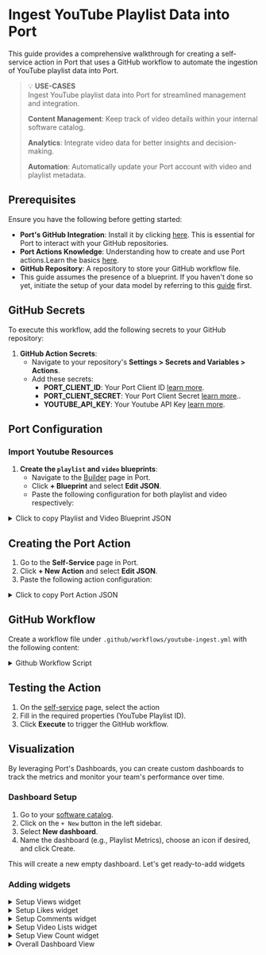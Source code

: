 # Ingest YouTube Playlist Data into Port
This guide provides a comprehensive walkthrough for creating a self-service action in Port that uses a GitHub workflow to automate the ingestion of YouTube playlist data into Port.

> 💡 **USE-CASES**  
> Ingest YouTube playlist data into Port for streamlined management and integration.
> 
>  **Content Management**: Keep track of video details within your internal software catalog.
>
>  **Analytics**: Integrate video data for better insights and decision-making.
>
>  **Automation**: Automatically update your Port account with video and playlist metadata.

## Prerequisites

Ensure you have the following before getting started:

- **Port's GitHub Integration**: Install it by clicking [here](https://github.com/apps/getport-io/installations/select_target). This is essential for Port to interact with your GitHub repositories.
- **Port Actions Knowledge**: Understanding how to create and use Port actions.Learn the basics [here](https://docs.getport.io/actions-and-automations/create-self-service-experiences/setup-ui-for-action/).
- **GitHub Repository**: A repository to store your GitHub workflow file.
- This guide assumes the presence of a blueprint. If you haven't done so yet, initiate the setup of your data model by referring to this [guide](https://docs.getport.io/build-your-software-catalog/customize-integrations/configure-data-model/) first.

## GitHub Secrets

To execute this workflow, add the following secrets to your GitHub repository:

1. **GitHub Action Secrets**:
   - Navigate to your repository's **Settings > Secrets and Variables > Actions**.
   - Add these secrets:
     - **PORT_CLIENT_ID**: Your Port Client ID [learn more](https://docs.getport.io/build-your-software-catalog/custom-integration/api/#find-your-port-credentials).
     - **PORT_CLIENT_SECRET**: Your Port Client Secret [learn more](https://docs.getport.io/build-your-software-catalog/custom-integration/api/#find-your-port-credentials)..
     - **YOUTUBE_API_KEY**: Your Youtube API Key [learn more](https://developers.google.com/youtube/v3/docs#calling-the-api).

## Port Configuration

### Import Youtube Resources

1. **Create the `playlist` and `video` blueprints**:
   - Navigate to the [Builder](https://app.getport.io/settings/data-model) page in Port.
   - Click **+ Blueprint** and select **Edit JSON**.
   - Paste the following configuration for both playlist and video respectively:

  <details>
  <summary>Click to copy Playlist and Video Blueprint JSON</summary>

   ```json
{
     "identifier": "playlist",
     "description": "This blueprint represents a YouTube playlist",
     "title": "playlist",
     "icon": "Widget",
     "schema": {
       "properties": {
         "playlistId": {
           "type": "string",
           "title": "Playlist ID"
         },
         "title": {
           "type": "string",
           "title": "Title"
         },
         "description": {
           "type": "string",
           "title": "Description"
         },
         "thumbnailUrl": {
           "type": "string",
           "title": "Thumbnail URL"
         },
         "videoCount": {
           "type": "number",
           "title": "Number of Videos"
         },
         "created_at": {
           "type": "string",
           "title": "Published At"
         }
       },
       "required": ["playlistId", "title"]
     }
}
```



   ```json
{
    "identifier": "video",
    "description": "This blueprint represents a video in our software catalog",
    "title": "video",
    "icon": "Widget",
    "schema": {
      "properties": {
        "videoId": {
          "type": "string",
          "title": "Video ID"
        },
        "title": {
          "type": "string",
          "title": "Title"
        },
        "description": {
          "type": "string",
          "title": "Description"
        },
        "thumbnailUrl": {
          "type": "string",
          "title": "Thumbnail URL"
        },
        "duration": {
          "type": "string",
          "title": "Duration"
        },
        "viewCount": {
          "type": "number",
          "title": "View Count"
        },
        "likeCount": {
          "type": "number",
          "title": "Like Count"
        },
        "commentCount": {
          "type": "number",
          "title": "Comment Count"
        }
      },
      "required": ["videoId", "title"]
    },
    "relations": {
      "belongs_to_playlist": {
        "title": "Belongs to Playlist",
        "target": "playlist",
        "required": false,
        "many": false
      }
    }
```
</details>

## Creating the Port Action

1. Go to the **Self-Service** page in Port.
2. Click **+ New Action** and select **Edit JSON**.
3. Paste the following action configuration:

<details>
<summary>Click to copy Port Action JSON</summary>
   
:::💡Tip

- `<GITHUB-ORG>` – your GitHub organization or user name.
- `<GITHUB-REPO-NAME>` – your GitHub repository name.

:::
  
   ```json
   {
      "identifier": "ingest-youtube-playlist",
      "title": "Ingest Youtube Playlist",
      "icon": "Youtrack",
      "trigger": {
        "type": "self-service",
        "operation": "CREATE",
        "userInputs": {
          "properties": {
            "playlistid": {
              "type": "string",
              "title": "playlistid"
            }
          },
          "required": [
            "playlistid"
          ],
          "order": []
        },
        "blueprintIdentifier": "playlist"
      },
      "invocationMethod": {
        "type": "GITHUB",
        "org": "<GITHUB-ORG>",
        "repo": "<GITHUB-REPO-NAME>",
        "workflow": "youtube-ingest.yml",
        "workflowInputs": {
          "{{ spreadValue() }}": "{{ .inputs }}",
          "port_context": {
            "runId": "{{ .run.id }}",
            "blueprint": "{{ .action.blueprint }}"
          }
        },
        "reportWorkflowStatus": true
      },
      "requiredApproval": false
    }
   
   ```
 </details>

## GitHub Workflow

Create a workflow file under `.github/workflows/youtube-ingest.yml` with the following content:

<details>
<summary>Github Workflow Script</summary>
  
```yaml
name: Update Port with YouTube Playlist Data

on:
  workflow_dispatch:
    inputs:
      playlistid:
        description: 'ID of the YouTube playlist'
        required: true
      port_context:
        description: 'Port context payload'
        required: true

jobs:
  setup_environment:
    runs-on: ubuntu-latest
    env:
      PORT_CLIENT_ID: ${{ secrets.PORT_CLIENT_ID }}
      PORT_CLIENT_SECRET: ${{ secrets.PORT_CLIENT_SECRET }}
    steps:
      - name: Checkout code
        uses: actions/checkout@v4
  
      - name: Install jq for JSON processing
        run: sudo apt-get install jq
  
      - name: Generate and Validate Access Token
        id: token
        run: |
          set -e
          PORT_CLIENT_ID=$(echo "$PORT_CLIENT_ID" | xargs)
          PORT_CLIENT_SECRET=$(echo "$PORT_CLIENT_SECRET" | xargs)
          
          response=$(curl -s -X POST "https://api.getport.io/v1/auth/access_token" \
            -H "Content-Type: application/json" \
            -d "{\"clientId\": \"$PORT_CLIENT_ID\", \"clientSecret\": \"$PORT_CLIENT_SECRET\"}")
          ACCESS_TOKEN=$(echo "$response" | jq -r '.accessToken')
          echo "ACCESS_TOKEN=$ACCESS_TOKEN" >> $GITHUB_ENV

      - name: Setup Environment 
        run: |
          PORT_RUN_ID=$(echo '${{ inputs.port_context }}' | jq -r '.runId')
          curl -L "https://api.getport.io/v1/actions/runs/$PORT_RUN_ID/logs" \
            -H "Content-Type: application/json" \
            -H "Authorization: Bearer $ACCESS_TOKEN" \
            -d '{
              "message": "Setting up Environment and generating Access Token",
              "statusLabel": "Setting up Enviroment and generating Access Token"
            }'

  fetch_playlist_metadata:
    runs-on: ubuntu-latest
    env:
      PORT_CLIENT_ID: ${{ secrets.PORT_CLIENT_ID }}
      PORT_CLIENT_SECRET: ${{ secrets.PORT_CLIENT_SECRET }}
      YOUTUBE_API_KEY: ${{ secrets.YOUTUBE_API_KEY }}
      PLAYLIST_ID: ${{ inputs.playlistid }}
    outputs:
      playlist_id: ${{ steps.fetch_metadata.outputs.PLAYLIST_ID }}
      playlist_data: ${{ steps.fetch_metadata.outputs.PLAYLIST_DATA }}
    steps:
      - name: Generate and Validate Access Token
        id: token
        run: |
          set -e
          PORT_CLIENT_ID=$(echo "$PORT_CLIENT_ID" | xargs)
          PORT_CLIENT_SECRET=$(echo "$PORT_CLIENT_SECRET" | xargs)
          
          response=$(curl -s -X POST "https://api.getport.io/v1/auth/access_token" \
            -H "Content-Type: application/json" \
            -d "{\"clientId\": \"$PORT_CLIENT_ID\", \"clientSecret\": \"$PORT_CLIENT_SECRET\"}")
          ACCESS_TOKEN=$(echo "$response" | jq -r '.accessToken')
          echo "ACCESS_TOKEN=$ACCESS_TOKEN" >> $GITHUB_ENV

      - name: Send Start Logs to Port
        id: start_log
        run: |
          set -e
          PORT_RUN_ID=$(echo '${{ inputs.port_context }}' | jq -r '.runId')
          curl -L "https://api.getport.io/v1/actions/runs/$PORT_RUN_ID/logs" \
            -H "Content-Type: application/json" \
            -H "Authorization: Bearer $ACCESS_TOKEN" \
            -d '{
              "message": "Metadata fetch of playlist has commenced PLAYLIST_ID - '$PLAYLIST_ID'",
              "statusLabel": "Fetching Playlist"
            }'

      - name: Fetch YouTube Playlist Metadata
        id: fetch_metadata
        run: |
          playlist_response=$(curl -s "https://www.googleapis.com/youtube/v3/playlists?part=snippet,contentDetails,status&id=${PLAYLIST_ID}&key=${YOUTUBE_API_KEY}")
          playlist_id=$(echo $playlist_response | jq -r '.items[0].id')
          
          if [ -z "$playlist_id" ]; then
            echo "Failed to fetch playlist details. Exiting."
            exit 1
          fi
          playlist_data=$(echo $playlist_response | jq -c '.items[0] | {
            identifier: .id,
            title: .snippet.title,
            properties: {
              playlistId: .id,
              title: .snippet.title,
              description: .snippet.description,
              thumbnailUrl: .snippet.thumbnails.default.url,
              videoCount: .contentDetails.itemCount,
              created_at: .snippet.publishedAt
            }
          }')
          echo "PLAYLIST_ID=$playlist_id" >> $GITHUB_OUTPUT
          echo "PLAYLIST_DATA=$playlist_data" >> $GITHUB_OUTPUT

      - name: Send Completion Logs to Port
        if: success()
        run: |
          PORT_RUN_ID=$(echo '${{ inputs.port_context }}' | jq -r '.runId')
          curl -L "https://api.getport.io/v1/actions/runs/$PORT_RUN_ID/logs" \
            -H "Content-Type: application/json" \
            -H "Authorization: Bearer $ACCESS_TOKEN" \
            -d '{
              "message": "Successfully fetched playlist metadata PLAYLIST_ID - '$PLAYLIST_ID'",
              "statusLabel": "Playlist Fetched"
            }'

  push_playlist_to_port:
    needs: fetch_playlist_metadata
    runs-on: ubuntu-latest
    env:
      PORT_CLIENT_ID: ${{ secrets.PORT_CLIENT_ID }}
      PORT_CLIENT_SECRET: ${{ secrets.PORT_CLIENT_SECRET }}
      PLAYLIST_ID: ${{ inputs.playlistid }}
    steps:
      - name: Generate and Validate Access Token
        id: token
        run: |
          set -e
          PORT_CLIENT_ID=$(echo "$PORT_CLIENT_ID" | xargs)
          PORT_CLIENT_SECRET=$(echo "$PORT_CLIENT_SECRET" | xargs)
          
          response=$(curl -s -X POST "https://api.getport.io/v1/auth/access_token" \
            -H "Content-Type: application/json" \
            -d "{\"clientId\": \"$PORT_CLIENT_ID\", \"clientSecret\": \"$PORT_CLIENT_SECRET\"}")
          ACCESS_TOKEN=$(echo "$response" | jq -r '.accessToken')
          echo "ACCESS_TOKEN=$ACCESS_TOKEN" >> $GITHUB_ENV

      - name: Send Start Logs to Port
        run: |
          PORT_RUN_ID=$(echo '${{ inputs.port_context }}' | jq -r '.runId')
          curl -L "https://api.getport.io/v1/actions/runs/$PORT_RUN_ID/logs" \
            -H "Content-Type: application/json" \
            -H "Authorization: Bearer $ACCESS_TOKEN" \
            -d '{
              "message": "ingesting playlist data to Port has commenced PLAYLIST_ID - '$PLAYLIST_ID'",
              "statusLabel": "ingesting Playlist to Port"
            }'

      - name: Push Playlist Data to Port
        run: |
          playlist_entity='${{ needs.fetch_playlist_metadata.outputs.playlist_data }}'
          
          response=$(curl -s -w "%{http_code}" -X POST "https://api.getport.io/v1/blueprints/playlist/entities?upsert=true" \
            -H "Authorization: Bearer $ACCESS_TOKEN" \
            -H "Content-Type: application/json" \
            -d "$playlist_entity")
          
          if [[ "${response: -3}" != "200" && "${response: -3}" != "201" ]]; then
            echo "Failed to push playlist to Port. Response: $response"
            exit 1
          fi

      - name: Send Completion Logs to Port
        if: success()
        run: |
          PORT_RUN_ID=$(echo '${{ inputs.port_context }}' | jq -r '.runId')
          curl -L "https://api.getport.io/v1/actions/runs/$PORT_RUN_ID/logs" \
            -H "Content-Type: application/json" \
            -H "Authorization: Bearer $ACCESS_TOKEN" \
            -d '{
              "message": "Successfully ingested playlist data to Port PLAYLIST_ID - '$PLAYLIST_ID'",
              "statusLabel": "Playlist ingested"
            }'

  fetch_and_ingest_videos:
    needs: push_playlist_to_port
    runs-on: ubuntu-latest
    env:
      PORT_CLIENT_ID: ${{ secrets.PORT_CLIENT_ID }}
      PORT_CLIENT_SECRET: ${{ secrets.PORT_CLIENT_SECRET }}
      YOUTUBE_API_KEY: ${{ secrets.YOUTUBE_API_KEY }}
      PLAYLIST_ID: ${{ inputs.playlistid }}
    outputs:
      videos_data: ${{ steps.collect_videos.outputs.videos_json }}
    steps:
      - name: Generate and Validate Access Token
        id: token
        run: |
          set -e
          PORT_CLIENT_ID=$(echo "$PORT_CLIENT_ID" | xargs)
          PORT_CLIENT_SECRET=$(echo "$PORT_CLIENT_SECRET" | xargs)
          
          response=$(curl -s -X POST "https://api.getport.io/v1/auth/access_token" \
            -H "Content-Type: application/json" \
            -d "{\"clientId\": \"$PORT_CLIENT_ID\", \"clientSecret\": \"$PORT_CLIENT_SECRET\"}")
          ACCESS_TOKEN=$(echo "$response" | jq -r '.accessToken')
          echo "ACCESS_TOKEN=$ACCESS_TOKEN" >> $GITHUB_ENV

      - name: Send Start Logs to Port
        run: |
          PORT_RUN_ID=$(echo '${{ inputs.port_context }}' | jq -r '.runId')
          curl -L "https://api.getport.io/v1/actions/runs/$PORT_RUN_ID/logs" \
            -H "Content-Type: application/json" \
            -H "Authorization: Bearer $ACCESS_TOKEN" \
            -d '{
              "message": "Extraction and ingesting of video data from YouTube has commenced PLAYLIST_ID - '$PLAYLIST_ID'",
              "statusLabel": "Fetching and ingesting Videos"
            }'

      - name: Collect Video Data and Ingest
        id: collect_videos
        run: |
          # Process playlist videos
          next_page_token=""
          while :; do
            echo "Fetching playlist page${next_page_token:+ with token $next_page_token}..."
            
            url="https://www.googleapis.com/youtube/v3/playlistItems?part=snippet&maxResults=50&playlistId=${PLAYLIST_ID}&key=${YOUTUBE_API_KEY}${next_page_token:+&pageToken=$next_page_token}"
            response=$(curl -s "$url")
            
            # Check for API errors
            if [ "$(echo "$response" | jq -r '.error.code // empty')" != "" ]; then
              echo "YouTube API Error: $(echo "$response" | jq -r '.error.message')"
              exit 1
            fi
            
            next_page_token=$(echo "$response" | jq -r '.nextPageToken // empty')
            video_ids=$(echo "$response" | jq -r '.items[].snippet.resourceId.videoId')
            
            for video_id in $video_ids; do
              echo "Processing video ID: $video_id"
              
              video_details=$(curl -s "https://www.googleapis.com/youtube/v3/videos?part=snippet,contentDetails,statistics&id=$video_id&key=${YOUTUBE_API_KEY}")
              
              # Extract video details
              video_title=$(echo "$video_details" | jq -r '.items[0].snippet.title')
              video_description=$(echo "$video_details" | jq -r '.items[0].snippet.description')
              video_thumbnail=$(echo "$video_details" | jq -r '.items[0].snippet.thumbnails.default.url')
              video_duration=$(echo "$video_details" | jq -r '.items[0].contentDetails.duration')
              video_view_count=$(echo "$video_details" | jq -r '.items[0].statistics.viewCount // "0"')
              video_like_count=$(echo "$video_details" | jq -r '.items[0].statistics.likeCount // "0"')
              video_comment_count=$(echo "$video_details" | jq -r '.items[0].statistics.commentCount // "0"')
              
              # Create video entity in Port
              video_entity=$(jq -n \
                --arg id "$video_id" \
                --arg title "$video_title" \
                --arg description "$video_description" \
                --arg thumbnailUrl "$video_thumbnail" \
                --arg duration "$video_duration" \
                --arg viewCount "$video_view_count" \
                --arg likeCount "$video_like_count" \
                --arg commentCount "$video_comment_count" \
                --arg playlist_id "$PLAYLIST_ID" \
                '{
                  identifier: $id,
                  title: $title,
                  properties: {
                    videoId: $id,
                    title: $title,
                    description: $description,
                    thumbnailUrl: $thumbnailUrl,
                    duration: $duration,
                    viewCount: ($viewCount | tonumber),
                    likeCount: ($likeCount | tonumber),
                    commentCount: ($commentCount | tonumber)
                  },
                  relations: {
                    belongs_to_playlist: $playlist_id
                  }
                }')
              
              response=$(curl --http1.1 -s -w "\n%{http_code}" -X POST "https://api.getport.io/v1/blueprints/video/entities?upsert=true" \
                -H "Authorization: Bearer $ACCESS_TOKEN" \
                -H "Content-Type: application/json" \
                -d "$video_entity")
              
              http_code=$(echo "$response" | tail -n1)
              body=$(echo "$response" | sed '$d')
              
              if [[ ! "$http_code" =~ ^2[0-9][0-9]$ ]]; then
                echo "Failed to push video to Port. HTTP code: $http_code"
                echo "Response Body: $body"
                continue
              fi
              
              echo "Successfully processed video: $video_id"
            done
            
            if [ -z "$next_page_token" ]; then
              echo "No more pages to process"
              break
            fi
          done

      - name: Send Completion Logs to Port
        if: success()
        run: |
          PORT_RUN_ID=$(echo '${{ inputs.port_context }}' | jq -r '.runId')
          curl -L "https://api.getport.io/v1/actions/runs/$PORT_RUN_ID/logs" \
            -H "Content-Type: application/json" \
            -H "Authorization: Bearer $ACCESS_TOKEN" \
            -d '{
              "message": "Successfully fetched and ingested all videos PLAYLIST_ID - '$PLAYLIST_ID'",
              "statusLabel": "Videos Fetched and ingested"
            }'

      - name: Handle Job Completion
        if: always()
        run: |
          PORT_RUN_ID=$(echo '${{ inputs.port_context }}' | jq -r '.runId')
          if [[ "$?" == "0" ]]; then
            STATUS_LABEL="Success"
            MESSAGE="Successfully ingested Youtube data to Port!"
          else
            STATUS_LABEL="Failed"
            MESSAGE="Failed to complete video processing"
          fi
          
          curl -L "https://api.getport.io/v1/actions/runs/$PORT_RUN_ID/logs" \
            -H "Content-Type: application/json" \
            -H "Authorization: Bearer $ACCESS_TOKEN" \
            -d "{
              \"message\": \"$MESSAGE\",
              \"statusLabel\": \"$STATUS_LABEL\"
            }"
```
</details>


## Testing the Action

1. On the [self-service](https://app.getport.io/self-serve) page, select the action
2. Fill in the required properties (YouTube Playlist ID).
3. Click **Execute** to trigger the GitHub workflow.


## Visualization

By leveraging Port's Dashboards, you can create custom dashboards to track the metrics and monitor your team's performance over time.

### Dashboard Setup

1. Go to your [software catalog](https://app.getport.io/organization/catalog).
2. Click on the `+ New` button in the left sidebar.
3. Select **New dashboard**.
4. Name the dashboard (e.g., Playlist Metrics), choose an icon if desired, and click Create.
   
This will create a new empty dashboard. Let's get ready-to-add widgets


### Adding widgets
<details>
 <summary>Setup Views widget</summary>
   
   1. `Click +` Widget and select Number Chart.

   2. Title: Views, (add the metric icon).

   3. Select Aggregrate by property and choose video as the Blueprint.

   4. Select View Count as Property and Sum as the Function

   <img width="613" alt="image" src="https://github.com/user-attachments/assets/14fec310-7bf6-42ad-b9b7-5e850c234133">

   5. Click Save.

</details>


<details>
 <summary>Setup Likes widget</summary>
   
   1. `Click +` Widget and select Number Chart.

   2. Title: Likes, (add the star icon).

   3. Select Aggregrate by property and choose video as the Blueprint.

   4. Select Like Count as Property and Sum as the Function

   <img width="610" alt="image" src="https://github.com/user-attachments/assets/3cf8acb0-6645-40bb-b467-a2ffcb4043f5">

   5. Click Save.

</details>


<details>
 <summary>Setup Comments widget</summary>
   
   1. `Click +`Widget and select Number Chart.

   2. Title: Comments, (add the metric icon).

   3. Select Aggregrate by property and choose video as the Blueprint.

   4. Select Comment Count as Property and Sum as the Function

   <img width="610" alt="image" src="https://github.com/user-attachments/assets/9d484f27-aa48-4c81-ade3-bd1b720d9bed">

   5. Click Save.

</details>


<details>
 <summary>Setup Video Lists widget</summary>
   
   1. `Click +` Widget and select Table.

   2. Title: Video Lists, (add the store icon).

   3. Select Video as the Blueprint.

   4. Add Description and ThumbnailURL as excluded property.

   <img width="612" alt="image" src="https://github.com/user-attachments/assets/c947e440-908c-472a-8a58-8dd65c8fbc8e">

   5. Click Save.

</details>


<details>
 <summary>Setup View Count widget</summary>
   
   1. `Click +` Widget and select Pie Chart.

   2. Title: View Count, (add the pie icon).

   3. Choose video as the Blueprint.

   4. Select Breakdown Property as View Count

   <img width="605" alt="image" src="https://github.com/user-attachments/assets/0757af44-b6b3-45bd-9765-d9f5eea199df">

   4. Click Save.

</details>

<details>
 <summary>Overall Dashboard View</summary>

<img width="1104" alt="image" src="https://github.com/user-attachments/assets/8dd333a0-eb42-45fa-9f80-78d96f111238">

</details>
